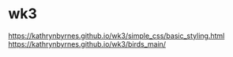 # wk3

https://kathrynbyrnes.github.io/wk3/simple_css/basic_styling.html
https://kathrynbyrnes.github.io/wk3/birds_main/
